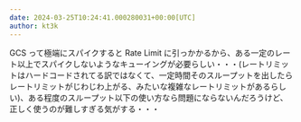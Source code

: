 ```yaml
---
date: 2024-03-25T10:24:41.000280031+00:00[UTC]
author: kt3k
---
```

GCS って極端にスパイクすると Rate Limit に引っかかるから、ある一定のレート以上でスパイクしないようなキューイングが必要らしい・・・(レートリミットはハードコードされてる訳ではなくて、一定時間そのスループットを出したらレートリミットがじわじわ上がる、みたいな複雑なレートリミットがあるらしい)、ある程度のスループット以下の使い方なら問題にならないんだろうけど、正しく使うのが難しすぎる気がする・・・
